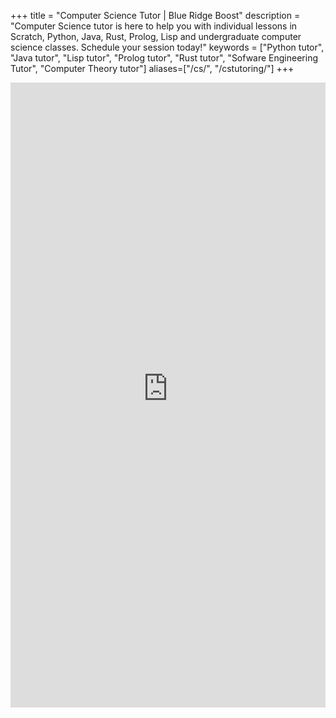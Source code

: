 +++
title = "Computer Science Tutor | Blue Ridge Boost"
description = "Computer Science tutor is here to help you with individual lessons in Scratch, Python, Java, Rust, Prolog, Lisp and undergraduate computer science classes. Schedule your session today!"
keywords = ["Python tutor", "Java tutor", "Lisp tutor", "Prolog tutor", "Rust tutor", "Sofware Engineering Tutor", "Computer Theory tutor"]
aliases=["/cs/", "/cstutoring/"]
+++

<!-- # Click on a computer science tutoring session to see availability and book it! -->

<iframe src="https://blueridgeboost-cs.youcanbook.me/?noframe=true&skipHeaderFooter=true" id="ycbmiframeblueridgeboost-cs" style="width:100%;height:1000px;border:0px;background-color:transparent;" frameborder="0" allowtransparency="true"></iframe><script>window.addEventListener && window.addEventListener("message", function(event){if (event.origin === "https://blueridgeboost-cs.youcanbook.me"){document.getElementById("ycbmiframeblueridgeboost-cs").style.height = event.data + "px";}}, false);</script>